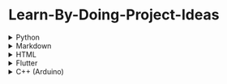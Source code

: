 # Learn-By-Doing-Project-Ideas

<details>
<summary>Python</summary>
<br>
</details>

<details>
<summary>Markdown</summary>
<br>
</details>

<details>
<summary>HTML</summary>
<br>
</details>

<details>
<summary>Flutter</summary>
<br>
</details>

<details>
<summary>C++ (Arduino) </summary>
<br>
</details>
